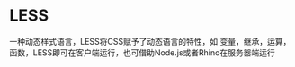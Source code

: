 # LESS
一种动态样式语言，LESS将CSS赋予了动态语言的特性，如 变量，继承，运算，函数，LESS即可在客户端运行，也可借助Node.js或者Rhino在服务器端运行
```LESS可以这样写CSS
